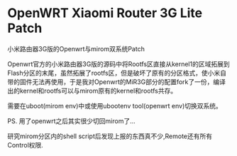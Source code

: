 # OpenWRT Xiaomi Router 3G Lite Patch

小米路由器3G版的Openwrt与mirom双系统Patch

Openwrt官方的小米路由器3G版的源码中将Rootfs区直接从kernel1的区域拓展到Flash分区的末尾，虽然拓展了rootfs区，但是破坏了原有的分区格式，使小米自带的固件无法再使用，于是我对Openwrt的MiR3G部分的配置fork了一份，编译出的kernel和rootfs可以与mirom原有的kernel和rootfs共存。

需要在uboot(mirom env)中或使用ubootenv tool(openwrt env)切换双系统。


PS. 用了openwrt之后其实很少切回mirom了...

研究mirom分区内的shell script后发现上报的东西真不少,Remote还有所有Control权限.
